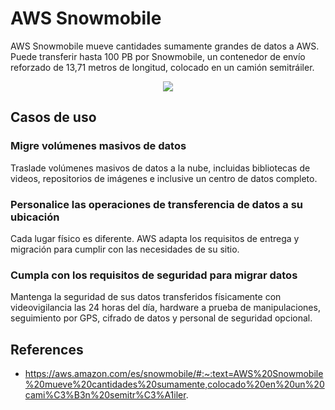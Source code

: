# AWS Snowmobile

AWS Snowmobile mueve cantidades sumamente grandes de datos a AWS. Puede transferir hasta 100 PB por Snowmobile, un contenedor de envío reforzado de 13,71 metros de longitud, colocado en un camión semitráiler.

<p align="center">
  <img src="https://github.com/dimasx010/knowledge/assets/105082657/2b359b1b-1499-4192-96eb-0c438c295715">
</p>

## Casos de uso

### Migre volúmenes masivos de datos
Traslade volúmenes masivos de datos a la nube, incluidas bibliotecas de videos, repositorios de imágenes e inclusive un centro de datos completo.

### Personalice las operaciones de transferencia de datos a su ubicación
Cada lugar físico es diferente. AWS adapta los requisitos de entrega y migración para cumplir con las necesidades de su sitio.

### Cumpla con los requisitos de seguridad para migrar datos
Mantenga la seguridad de sus datos transferidos físicamente con videovigilancia las 24 horas del día, hardware a prueba de manipulaciones, seguimiento por GPS, cifrado de datos y personal de seguridad opcional.

## References
- https://aws.amazon.com/es/snowmobile/#:~:text=AWS%20Snowmobile%20mueve%20cantidades%20sumamente,colocado%20en%20un%20cami%C3%B3n%20semitr%C3%A1iler.
